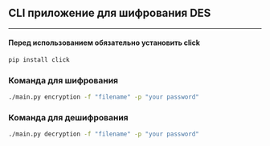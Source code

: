 ## CLI приложение для шифрования DES

---

#### Перед использованием обязательно установить click

```bash
pip install click
```

### Команда для шифрования

```bash
./main.py encryption -f "filename" -p "your password"
```

### Команда для дешифрования

```bash
./main.py decryption -f "filename" -p "your password"
```